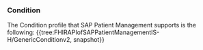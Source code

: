 ### Condition
The Condition profile that SAP Patient Management supports is the following:
{{tree:FHIRAPIofSAPPatientManagementIS-H/GenericConditionv2, snapshot}}

